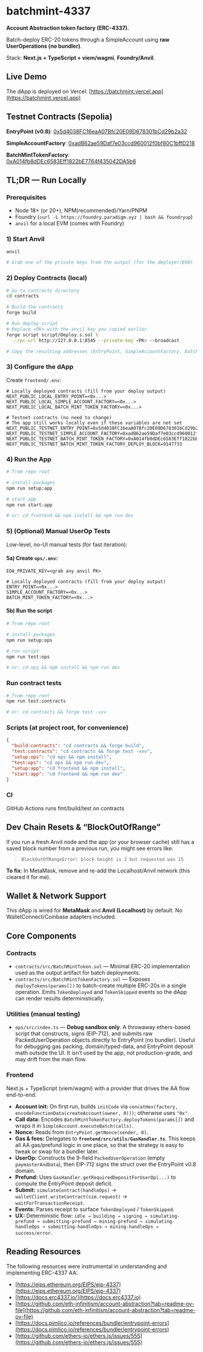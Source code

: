# batchmint-4337

**Account Abstraction token factory (ERC-4337).**

Batch-deploy ERC-20 tokens through a SimpleAccount using **raw UserOperations (no bundler)**.

Stack: **Next.js + TypeScript + viem/wagmi**, **Foundry/Anvil**.

## Live Demo

The dApp is deployed on Vercel: [https://batchmint.vercel.app](https://batchmint.vercel.app)

## Testnet Contracts (Sepolia)

**EntryPoint (v0.8)**: [0x5d4038FC16eaA07Bfc20E09D678301bCd29b2a32](https://sepolia.etherscan.io/address/0x5d4038FC16eaA07Bfc20E09D678301bCd29b2a32)

**SimpleAccountFactory**: [0xadB62ae59Daf7e03ccd960012f0bf80C1bffD218](https://sepolia.etherscan.io/address/0xadB62ae59Daf7e03ccd960012f0bf80C1bffD218)

**BatchMintTokenFactory**: [0xA014fb8dDEc6583Eff1822bE7764f435042DA5b6](https://sepolia.etherscan.io/address/0xA014fb8dDEc6583Eff1822bE7764f435042DA5b6)

## TL;DR — Run Locally

### Prerequisites

- Node 18+ (or 20+), NPM(recommended)/Yarn/PNPM
- Foundry (`curl -L https://foundry.paradigm.xyz | bash && foundryup`)
- `anvil` for a local EVM (comes with Foundry)

### 1) Start Anvil

```bash
anvil

# Grab one of the private keys from the output (for the deployer/EOA)
```

### 2) Deploy Contracts (local)

```bash
# Go to contracts directory
cd contracts

# Build the contracts
forge build

# Run deploy script
# Replace <PK> with the anvil key you copied earlier
forge script script/Deploy.s.sol \
  --rpc-url http://127.0.0.1:8545 --private-key <PK> --broadcast

# Copy the resulting addresses (EntryPoint, SimpleAccountFactory, BatchMintTokenFactory)
```

### 3) Configure the dApp

Create `frontend/.env`:

```
# Locally deployed contracts (fill from your deploy output)
NEXT_PUBLIC_LOCAL_ENTRY_POINT=<0x...>
NEXT_PUBLIC_LOCAL_SIMPLE_ACCOUNT_FACTORY=<0x...>
NEXT_PUBLIC_LOCAL_BATCH_MINT_TOKEN_FACTORY=<0x...>

# Testnet contracts (no need to change)
# The app still works locally even if these variables are not set
NEXT_PUBLIC_TESTNET_ENTRY_POINT=0x5d4038FC16eaA07Bfc20E09D678301bCd29b2a32
NEXT_PUBLIC_TESTNET_SIMPLE_ACCOUNT_FACTORY=0xadB62ae59Daf7e03ccd960012f0bf80C1bffD218
NEXT_PUBLIC_TESTNET_BATCH_MINT_TOKEN_FACTORY=0xA014fb8dDEc6583Eff1822bE7764f435042DA5b6
NEXT_PUBLIC_TESTNET_BATCH_MINT_TOKEN_FACTORY_DEPLOY_BLOCK=9147733
```

### 4) Run the App

```bash
# from repo root

# install packages
npm run setup:app

# start app
npm run start:app

# or: cd frontend && npm install && npm run dev
```

### 5) (Optional) Manual UserOp Tests

Low-level, no-UI manual tests (for fast iteration):

#### 5a) Create `ops/.env`:

```
EOA_PRIVATE_KEY=<grab any anvil PK>

# Locally deployed contracts (fill from your deploy output)
ENTRY_POINT=<0x...>
SIMPLE_ACCOUNT_FACTORY=<0x...>
BATCH_MINT_TOKEN_FACTORY=<0x...>
```

#### 5b) Run the script

```bash
# from repo root

# install packages
npm run setup:ops

# run script
npm run test:ops

# or: cd ops && npm install && npm run dev
```

### Run contract tests

```bash
# from repo root
npm run test:contracts

# or: cd contracts && forge test -vvv
```

### Scripts (at project root, for convenience)

```json
{
  "build:contracts": "cd contracts && forge build",
  "test:contracts": "cd contracts && forge test -vvv",
  "setup:ops": "cd ops && npm install",
  "test:ops": "cd ops && npm run dev",
  "setup:app": "cd frontend && npm install",
  "start:app": "cd frontend && npm run dev"
}
```

### CI

GitHub Actions runs fmt/build/test on contracts

## Dev Chain Resets & “BlockOutOfRange”

If you run a fresh Anvil node and the app (or your browser cache) still has a saved block number from a previous run, you might see errors like:

> `BlockOutOfRangeError: block height is 2 but requested was 15`

**To fix**: In MetaMask, remove and re-add the Localhost/Anvil network (this cleared it for me).

## Wallet & Network Support

This dApp is wired for **MetaMask** and **Anvil (Localhost)** by default. No WalletConnect/Coinbase adapters included.

## Core Components

### Contracts

- `contracts/src/BatchMintToken.sol` — Minimal ERC-20 implementation used as the output artifact for batch deployments.
- `contracts/src/BatchMintTokenFactory.sol` — Exposes `deployTokens(params[])` to batch-create multiple ERC-20s in a single operation. Emits `TokenDeployed` and `TokenSkipped` events so the dApp can render results deterministically.

### Utilities (manual testing)

- `ops/src/index.ts` — **Debug sandbox only**. A throwaway ethers-based script that constructs, signs (EIP-712), and submits raw PackedUserOperation objects directly to EntryPoint (no bundler). Useful for debugging gas packing, domain/typed-data, and EntryPoint deposit math outside the UI. It isn’t used by the app, not production-grade, and may drift from the main flow.

### Frontend

Next.js + TypeScript (viem/wagmi) with a provider that drives the AA flow end-to-end.

- **Account init:** On first run, builds `initCode` via `concatHex(factory, encodeFunctionData(createAccount(owner, 0)))`; otherwise uses `"0x"`.
- **Call data:** Encodes `BatchMintTokenFactory.deployTokens(params[])` and wraps it in `SimpleAccount.executeBatch(calls)`.
- **Nonce:** Reads from `EntryPoint.getNonce(sender, 0)`.
- **Gas & fees:** Delegates to **`frontend/src/utils/GasHandler.ts`**. This keeps all AA gas/prefund logic in one place, so that the strategy is easy to tweak or swap for a bundler later.
- **UserOp:** Constructs the 9-field `PackedUserOperation` (empty `paymasterAndData`), then EIP-712 signs the struct over the EntryPoint v0.8 domain.
- **Prefund:** Uses `GasHandler.getRequiredDepositForUserOp(...)` to compute the EntryPoint deposit deficit.
- **Submit:** `simulateContract(handleOps)` → `walletClient.writeContract(sim.request)` → `waitForTransactionReceipt`.
- **Events:** Parses receipt to surface `TokenDeployed` / `TokenSkipped`.
- **UX:** Deterministic flow: `idle → building → signing → simulating-prefund → submitting-prefund → mining-prefund → simulating-handleOps → submitting-handleOps → mining-handleOps → success/error`.

## Reading Resources

The following resources were instrumental in understanding and implementing ERC-4337 AA:

- [https://eips.ethereum.org/EIPS/eip-4337](https://eips.ethereum.org/EIPS/eip-4337)
- [https://docs.erc4337.io/](https://docs.erc4337.io)
- [https://github.com/eth-infinitism/account-abstraction?tab=readme-ov-file](https://github.com/eth-infinitism/account-abstraction?tab=readme-ov-file)
- [https://docs.pimlico.io/references/bundler/entrypoint-errors](https://docs.pimlico.io/references/bundler/entrypoint-errors)
- [https://github.com/ethers-io/ethers.js/issues/555](https://github.com/ethers-io/ethers.js/issues/555)
